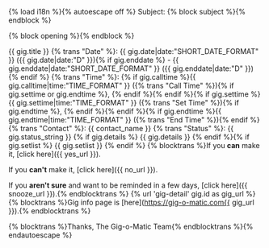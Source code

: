 {% load i18n %}{% autoescape off %}
Subject: {% block subject %}{% endblock %}

{% block opening %}{% endblock %}

{{ gig.title }}
{% trans "Date" %}: {{ gig.date|date:"SHORT_DATE_FORMAT" }} ({{ gig.date|date:"D" }}){% if gig.enddate %} - {{ gig.enddate|date:"SHORT_DATE_FORMAT" }} ({{ gig.enddate|date:"D" }}){% endif %}
{% trans "Time" %}: {% if gig.calltime %}{{ gig.calltime|time:"TIME_FORMAT" }} ({% trans "Call Time" %}){% if gig.settime or gig.endtime %}, {% endif %}{% endif %}{% if gig.settime %}{{ gig.settime|time:"TIME_FORMAT" }} ({% trans "Set Time" %}){% if gig.endtime %}, {% endif %}{% endif %}{% if gig.endtime %}{{ gig.endtime|time:"TIME_FORMAT" }} ({% trans "End Time" %}){% endif %}
{% trans "Contact" %}: {{ contact_name }}
{% trans "Status" %}: {{ gig.status_string }}
{% if gig.details %}
{{ gig.details }}
{% endif %}{% if gig.setlist %}
{{ gig.setlist }}
{% endif %}
{% blocktrans %}If you **can** make it, [click here]({{ yes_url }}).

If you **can't** make it, [click here]({{ no_url }}).

If you **aren't sure** and want to be reminded in a few days, [click here]({{ snooze_url }}).{% endblocktrans %}
{% url 'gig-detail' gig.id as gig_url %}
{% blocktrans %}Gig info page is [here](https://gig-o-matic.com{{ gig_url }}).{% endblocktrans %}

{% blocktrans %}Thanks,
The Gig-o-Matic Team{% endblocktrans %}{% endautoescape %}
